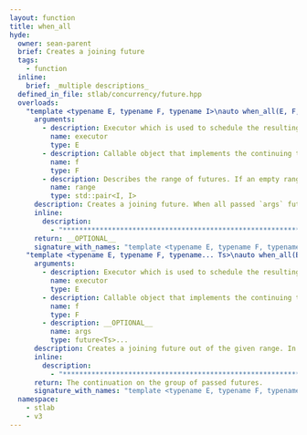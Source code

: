 ```yaml
---
layout: function
title: when_all
hyde:
  owner: sean-parent
  brief: Creates a joining future
  tags:
    - function
  inline:
    brief: _multiple descriptions_
  defined_in_file: stlab/concurrency/future.hpp
  overloads:
    "template <typename E, typename F, typename I>\nauto when_all(E, F, std::pair<I, I>)":
      arguments:
        - description: Executor which is used to schedule the resulting task
          name: executor
          type: E
        - description: Callable object that implements the continuing task
          name: f
          type: F
        - description: Describes the range of futures. If an empty range is provided then an stlab::future_exception with code stlab::future_errc::broken_promise is thrown.
          name: range
          type: std::pair<I, I>
      description: Creates a joining future. When all passed `args` futures are fulfilled, then the continuation tasks defined with `f` is scheduled on the executor `executor`.
      inline:
        description:
          - "***********************************************************************************************"
      return: __OPTIONAL__
      signature_with_names: "template <typename E, typename F, typename I>\nauto when_all(E executor, F f, std::pair<I, I> range)"
    "template <typename E, typename F, typename... Ts>\nauto when_all(E, F, future<Ts>...)":
      arguments:
        - description: Executor which is used to schedule the resulting task
          name: executor
          type: E
        - description: Callable object that implements the continuing task
          name: f
          type: F
        - description: __OPTIONAL__
          name: args
          type: future<Ts>...
      description: Creates a joining future out of the given range. In case that it is a range of futures of move-only types, the futures are moved internally out of the range into the function.
      inline:
        description:
          - "***********************************************************************************************"
      return: The continuation on the group of passed futures.
      signature_with_names: "template <typename E, typename F, typename... Ts>\nauto when_all(E executor, F f, future<Ts>... args)"
  namespace:
    - stlab
    - v3
---
```

